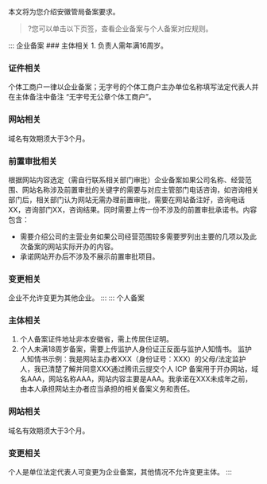 本文将为您介绍安徽管局备案要求。
>?您可以单击以下页签，查看企业备案与个人备案对应规则。


<dx-tabs>
::: 企业备案
### 主体相关
1. 负责人需年满16周岁。


### 证件相关
个体工商户一律以企业备案；无字号的个体工商户主办单位名称填写法定代表人并在主体备注中备注 “无字号无公章个体工商户”。

### 网站相关
域名有效期须大于3个月。

### 前置审批相关
根据网站内容选定（需自行联系相关部门审批）企业备案如果公司名称、经营范围、网站名称涉及前置审批的关键字的需要与对应主管部门电话咨询，如咨询相关部门后，相关部门认为网站无需办理前置审批，需要在网站备注好，咨询电话XX，咨询部门XX，咨询结果。同时需要上传一份不涉及的前置审批承诺书。内容包含：
- 需要介绍公司的主营业务如果公司经营范围较多需要罗列出主要的几项以及此次备案的网站实际开办的内容。
- 承诺网站开办后不涉及不展示前置审批项目。

### 变更相关
企业不允许变更为其他企业。
:::
::: 个人备案
### 主体相关
1. 个人备案证件地址非本安徽省，需上传居住证明。
2. 个人未满18周岁备案，需要上传监护人身份证正反面与监护人知情书。
监护人知情书示例：我是网站主办者XXX（身份证号：XXX）的父母/法定监护人，我已清楚了解并同意XXX通过腾讯云提交个人 ICP 备案用于开办网站，域名AAA，网站名称AAA，网站内容主要是AAA。我承诺在XXX未成年之前，由本人承担网站主办者应当承担的相关备案义务和责任。

### 网站相关
域名有效期须大于3个月。

### 变更相关
个人是单位法定代表人可变更为企业备案，其他情况不允许变更主体。
:::
</dx-tabs>



